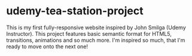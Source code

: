 # udemy-tea-station-project
This is my first fully-responsive website inspired by John Smilga (Udemy Instructor). This project features basic semantic format for HTML5, transitions, animations and so much more. I'm inspired so much, that I'm ready to move onto the next one!

